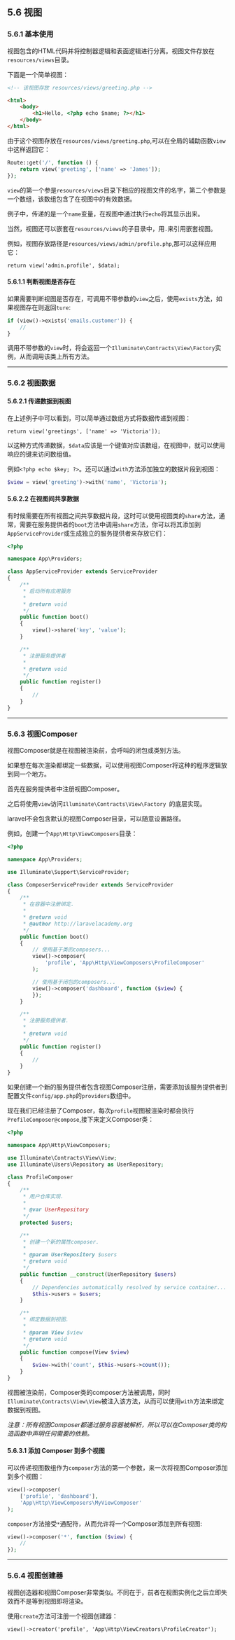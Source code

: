 ## 5.6 视图

### 5.6.1 基本使用

视图包含的HTML代码并将控制器逻辑和表面逻辑进行分离。视图文件存放在`resources/views`目录。

下面是一个简单视图：

```html
<!-- 该视图存放 resources/views/greeting.php -->

<html>
    <body>
        <h1>Hello, <?php echo $name; ?></h1>
    </body>
</html>
```
由于这个视图存放在`resources/views/greeting.php`,可以在全局的辅助函数`view`中这样返回它：

```php
Route::get('/', function () {
    return view('greeting', ['name' => 'James']);
});
```
`view`的第一个参是`resources/views`目录下相应的视图文件的名字，第二个参数是一个数组，该数组包含了在视图中的有效数据。

例子中，传递的是一个`name`变量，在视图中通过执行`echo`将其显示出来。

当然，视图还可以嵌套在`resources/views`的子目录中，用`.`来引用嵌套视图。

例如，视图存放路径是`resources/views/admin/profile.php`,那可以这样应用它：

	return view('admin.profile', $data);

#### 5.6.1.1 判断视图是否存在

如果需要判断视图是否存在，可调用不带参数的`view`之后，使用`exists`方法，如果视图存在则返回`ture`:

```php
if (view()->exists('emails.customer')) {
    //
}
```
调用不带参数的`view`时，将会返回一个`Illuminate\Contracts\View\Factory`实例，从而调用该类上所有方法。


----------

### 5.6.2 视图数据

#### 5.6.2.1 传递数据到视图

在上述例子中可以看到，可以简单通过数组方式将数据传递到视图：

```
return view('greetings', ['name' => 'Victoria']);
```
以这种方式传递数据，`$data`应该是一个键值对应该数组，在视图中，就可以使用响应的键来访问数组值。

例如`<?php echo $key; ?>`。还可以通过`with`方法添加独立的数据片段到视图：

```php
$view = view('greeting')->with('name', 'Victoria');
```

#### 5.6.2.2 在视图间共享数据

有时候需要在所有视图之间共享数据片段，这时可以使用视图类的`share`方法，通常，需要在服务提供者的`boot`方法中调用`share`方法，你可以将其添加到`AppServiceProvider`或生成独立的服务提供者来存放它们：

```php
<?php

namespace App\Providers;

class AppServiceProvider extends ServiceProvider
{
    /**
     * 启动所有应用服务
     *
     * @return void
     */
    public function boot()
    {
        view()->share('key', 'value');
    }

    /**
     * 注册服务提供者
     *
     * @return void
     */
    public function register()
    {
        //
    }
}
```

-----------

### 5.6.3 视图Composer

视图Composer就是在视图被渲染前，会呼叫的闭包或类别方法。

如果想在每次渲染都绑定一些数据，可以使用视图Composer将这种的程序逻辑放到同一个地方。

首先在服务提供者中注册视图Composer。

之后将使用`view`访问`Illuminate\Contracts\View\Factory `的底层实现。

laravel不会包含默认的视图Composer目录，可以随意设置路径。

例如，创建一个`App\Http\ViewComposers`目录：

```php
<?php

namespace App\Providers;

use Illuminate\Support\ServiceProvider;

class ComposerServiceProvider extends ServiceProvider
{
    /**
     * 在容器中注册绑定.
     *
     * @return void
     * @author http://laravelacademy.org
     */
    public function boot()
    {
        // 使用基于类的composers...
        view()->composer(
            'profile', 'App\Http\ViewComposers\ProfileComposer'
        );

        // 使用基于闭包的composers...
        view()->composer('dashboard', function ($view) {
        });
    }

    /**
     * 注册服务提供者.
     *
     * @return void
     */
    public function register()
    {
        //
    }
}
```
如果创建一个新的服务提供者包含视图Composer注册，需要添加该服务提供者到配置文件`config/app.php`的`providers`数组中。

现在我们已经注册了Composer，每次`profile`视图被渲染时都会执行`PrefileComposer@compose`,接下来定义Composer类：

```php
<?php

namespace App\Http\ViewComposers;

use Illuminate\Contracts\View\View;
use Illuminate\Users\Repository as UserRepository;

class ProfileComposer
{
    /**
     * 用户仓库实现.
     *
     * @var UserRepository
     */
    protected $users;

    /**
     * 创建一个新的属性composer.
     *
     * @param UserRepository $users
     * @return void
     */
    public function __construct(UserRepository $users)
    {
        // Dependencies automatically resolved by service container...
        $this->users = $users;
    }

    /**
     * 绑定数据到视图.
     *
     * @param View $view
     * @return void
     */
    public function compose(View $view)
    {
        $view->with('count', $this->users->count());
    }
}
```

视图被渲染前，Composer类的composer方法被调用，同时`Illuminate\Contracts\View\View`被注入该方法，从而可以使用`with`方法来绑定数据到视图。

*注意：所有视图Composer都通过服务容器被解析，所以可以在Composer类的构造函数中声明任何需要的依赖。*

#### 5.6.3.1 添加 Composer 到多个视图

可以传递视图数组作为`composer`方法的第一个参数，来一次将视图Composer添加到多个视图：

```php
view()->composer(
    ['profile', 'dashboard'],
    'App\Http\ViewComposers\MyViewComposer'
);
```
`composer`方法接受`*`通配符，从而允许将一个Composer添加到所有视图:

```php
view()->composer('*', function ($view) {
    //
});
```

-----------------

### 5.6.4 视图创建器

视图创造器和视图Composer非常类似。不同在于，前者在视图实例化之后立即失效而不是等到视图即将渲染。

使用`create`方法可注册一个视图创建器：

```
view()->creator('profile', 'App\Http\ViewCreators\ProfileCreator');
```